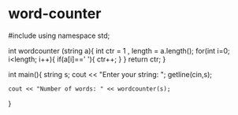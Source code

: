 # word-counter

#include <iostream>
using namespace std;

int wordcounter (string a){
    int ctr = 1 , length = a.length();
    for(int i=0; i<length; i++){
        if(a[i]==' '){
            ctr++;
        }
    }
    return ctr;
}




int main(){
    string s;
    cout << "Enter your string: ";
    getline(cin,s);

    cout << "Number of words: " << wordcounter(s);
}
